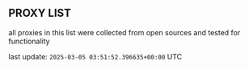 ## PROXY LIST

all proxies in this list were collected from open sources and tested for functionality

last update: `2025-03-05 03:51:52.396635+00:00` UTC